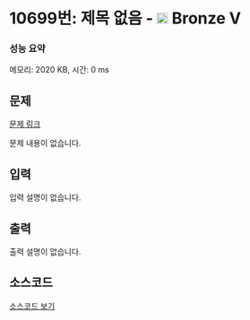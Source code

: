 # 10699번: 제목 없음 - <img src="https://static.solved.ac/tier_small/1.svg" style="height:20px" /> Bronze V

<!-- performance -->
### 성능 요약
메모리: 2020 KB, 시간: 0 ms
<!-- end -->

## 문제

[문제 링크](https://boj.kr/10699)

문제 내용이 없습니다.

## 입력

입력 설명이 없습니다.

## 출력

출력 설명이 없습니다.

## 소스코드

[소스코드 보기](제목%20없음.cpp)
